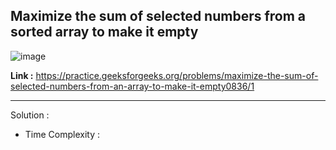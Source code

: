 ## Maximize the sum of selected numbers from a sorted array to make it empty

![image](https://user-images.githubusercontent.com/23376002/195837942-4f4ea739-5e75-4ea2-a592-4f8983a1bafd.png)

**Link :** https://practice.geeksforgeeks.org/problems/maximize-the-sum-of-selected-numbers-from-an-array-to-make-it-empty0836/1

--------------------------------------------------------------------------------------------------------------------------------------------------------


Solution :

- Time Complexity :




